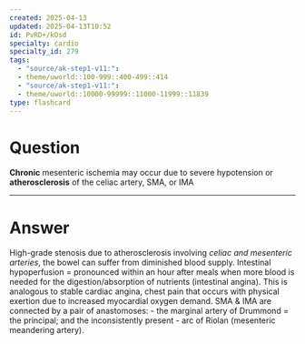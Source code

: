 ```yaml
---
created: 2025-04-13
updated: 2025-04-13T10:52
id: PvRD+/kOsd
specialty: cardio
specialty_id: 279
tags:
  - "source/ak-step1-v11:": 
  - theme/uworld::100-999::400-499::414
  - "source/ak-step1-v11:": 
  - theme/uworld::10000-99999::11000-11999::11839
type: flashcard
---
```


# Question
**Chronic** mesenteric ischemia may occur due to severe hypotension or **atherosclerosis** of the celiac artery, SMA, or IMA

---

# Answer
High-grade stenosis due to atherosclerosis involving *celiac and mesenteric arteries*, the bowel can suffer from diminished blood supply.   Intestinal hypoperfusion = pronounced within an hour after meals when more blood is needed for the digestion/absorption of nutrients (intestinal angina).   This is analogous to stable cardiac angina, chest pain that occurs with physical exertion due to increased myocardial oxygen demand.   SMA & IMA are connected by a pair of anastomoses:  - the marginal artery of Drummond = the principal; and the inconsistently present - arc of Riolan (mesenteric meandering artery).